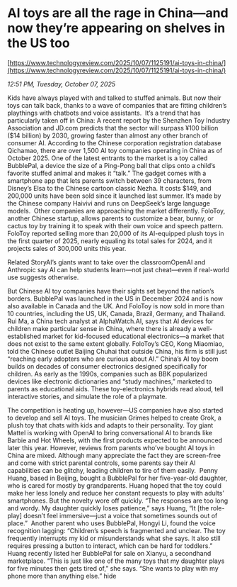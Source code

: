 # AI toys are all the rage in China—and now they’re appearing on shelves in the US too

[https://www.technologyreview.com/2025/10/07/1125191/ai-toys-in-china/](https://www.technologyreview.com/2025/10/07/1125191/ai-toys-in-china/)

*12:51 PM, Tuesday, October 07, 2025*

Kids have always played with and talked to stuffed animals. But now their toys can talk back, thanks to a wave of companies that are fitting children’s playthings with chatbots and voice assistants.  It’s a trend that has particularly taken off in China: A recent report by the Shenzhen Toy Industry Association and JD.com predicts that the sector will surpass ¥100 billion ($14 billion) by 2030, growing faster than almost any other branch of consumer AI. According to the Chinese corporation registration database Qichamao, there are over 1,500 AI toy companies operating in China as of October 2025.  One of the latest entrants to the market is a toy called BubblePal, a device the size of a Ping-Pong ball that clips onto a child’s favorite stuffed animal and makes it “talk.” The gadget comes with a smartphone app that lets parents switch between 39 characters, from Disney’s Elsa to the Chinese cartoon classic Nezha. It costs $149, and 200,000 units have been sold since it launched last summer. It’s made by the Chinese company Haivivi and runs on DeepSeek’s large language models.  Other companies are approaching the market differently. FoloToy, another Chinese startup, allows parents to customize a bear, bunny, or cactus toy by training it to speak with their own voice and speech pattern. FoloToy reported selling more than 20,000 of its AI-equipped plush toys in the first quarter of 2025, nearly equaling its total sales for 2024, and it projects sales of 300,000 units this year.

Related StoryAI’s giants want to take over the classroomOpenAI and Anthropic say AI can help students learn—not just cheat—even if real-world use suggests otherwise.

But Chinese AI toy companies have their sights set beyond the nation’s borders. BubblePal was launched in the US in December 2024 and is now also available in Canada and the UK. And FoloToy is now sold in more than 10 countries, including the US, UK, Canada, Brazil, Germany, and Thailand. Rui Ma, a China tech analyst at AlphaWatch.AI, says that AI devices for children make particular sense in China, where there is already a well-established market for kid-focused educational electronics—a market that does not exist to the same extent globally. FoloToy’s CEO, Kong Miaomiao, told the Chinese outlet Baijing Chuhai that outside China, his firm is still just “reaching early adopters who are curious about AI.” China’s AI toy boom builds on decades of consumer electronics designed specifically for children. As early as the 1990s, companies such as BBK popularized devices like electronic dictionaries and “study machines,” marketed to parents as educational aids. These toy-electronics hybrids read aloud, tell interactive stories, and simulate the role of a playmate.

The competition is heating up, however—US companies have also started to develop and sell AI toys. The musician Grimes helped to create Grok, a plush toy that chats with kids and adapts to their personality. Toy giant Mattel is working with OpenAI to bring conversational AI to brands like Barbie and Hot Wheels, with the first products expected to be announced later this year. However, reviews from parents who’ve bought AI toys in China are mixed. Although many appreciate the fact they are screen-free and come with strict parental controls, some parents say their AI capabilities can be glitchy, leading children to tire of them easily.  Penny Huang, based in Beijing, bought a BubblePal for her five-year-old daughter, who is cared for mostly by grandparents. Huang hoped that the toy could make her less lonely and reduce her constant requests to play with adults’ smartphones. But the novelty wore off quickly. “The responses are too long and wordy. My daughter quickly loses patience,” says Huang, “It [the role-play] doesn’t feel immersive—just a voice that sometimes sounds out of place.”  Another parent who uses BubblePal, Hongyi Li, found the voice recognition lagging: “Children’s speech is fragmented and unclear. The toy frequently interrupts my kid or misunderstands what she says. It also still requires pressing a button to interact, which can be hard for toddlers.”  Huang recently listed her BubblePal for sale on Xianyu, a secondhand marketplace. “This is just like one of the many toys that my daughter plays for five minutes then gets tired of,” she says. “She wants to play with my phone more than anything else.”  hide

